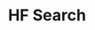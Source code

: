 ---
title: HF Search
emoji: 🔍
colorFrom: gray
colorTo: gray
sdk: gradio
sdk_version: 5.13.2
app_file: app.py
pinned: false
---